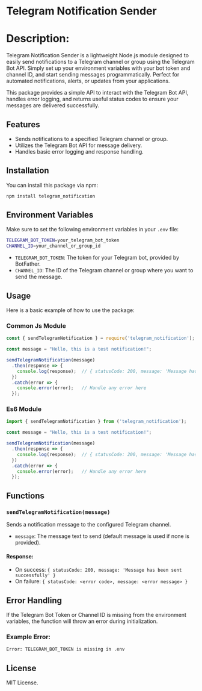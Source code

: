 
# Telegram Notification Sender

# Description:

Telegram Notification Sender is a lightweight Node.js module designed to easily send notifications to a Telegram channel or group using the Telegram Bot API. Simply set up your environment variables with your bot token and channel ID, and start sending messages programmatically. Perfect for automated notifications, alerts, or updates from your applications.

This package provides a simple API to interact with the Telegram Bot API, handles error logging, and returns useful status codes to ensure your messages are delivered successfully.

## Features

- Sends notifications to a specified Telegram channel or group.
- Utilizes the Telegram Bot API for message delivery.
- Handles basic error logging and response handling.

## Installation

You can install this package via npm:

```bash
npm install telegram_notification
```

## Environment Variables

Make sure to set the following environment variables in your `.env` file:

```bash
TELEGRAM_BOT_TOKEN=your_telegram_bot_token
CHANNEL_ID=your_channel_or_group_id
```

- `TELEGRAM_BOT_TOKEN`: The token for your Telegram bot, provided by BotFather.
- `CHANNEL_ID`: The ID of the Telegram channel or group where you want to send the message.

## Usage

Here is a basic example of how to use the package:

### Common Js Module

```javascript
const { sendTelegramNotification } = require('telegram_notification');

const message = "Hello, this is a test notification!";

sendTelegramNotification(message)
  .then(response => {
    console.log(response);  // { statusCode: 200, message: 'Message has been sent successfully' }
  })
  .catch(error => {
    console.error(error);   // Handle any error here
  });
```

### Es6 Module


```javascript
import { sendTelegramNotification } from ('telegram_notification');

const message = "Hello, this is a test notification!";

sendTelegramNotification(message)
  .then(response => {
    console.log(response);  // { statusCode: 200, message: 'Message has been sent successfully' }
  })
  .catch(error => {
    console.error(error);   // Handle any error here
  });
```

## Functions

### `sendTelegramNotification(message)`

Sends a notification message to the configured Telegram channel.

- `message`: The message text to send (default message is used if none is provided).

#### Response:

- On success: `{ statusCode: 200, message: 'Message has been sent successfully' }`
- On failure: `{ statusCode: <error code>, message: <error message> }`

## Error Handling

If the Telegram Bot Token or Channel ID is missing from the environment variables, the function will throw an error during initialization.

### Example Error:

```bash
Error: TELEGRAM_BOT_TOKEN is missing in .env
```

## License

MIT License.
